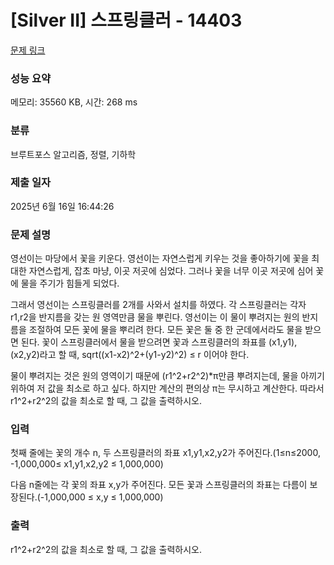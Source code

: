 # [Silver II] 스프링클러 - 14403 

[문제 링크](https://www.acmicpc.net/problem/14403) 

### 성능 요약

메모리: 35560 KB, 시간: 268 ms

### 분류

브루트포스 알고리즘, 정렬, 기하학

### 제출 일자

2025년 6월 16일 16:44:26

### 문제 설명

<p>영선이는 마당에서 꽃을 키운다. 영선이는 자연스럽게 키우는 것을 좋아하기에 꽃을 최대한 자연스럽게, 잡초 마냥, 이곳 저곳에 심었다. 그러나 꽃을 너무 이곳 저곳에 심어 꽃에 물을 주기가 힘들게 되었다.</p>

<p>그래서 영선이는 스프링클러를 2개를 사와서 설치를 하였다. 각 스프링클러는 각자 r1,r2을 반지름을 갖는 원 영역만큼 물을 뿌린다. 영선이는 이 물이 뿌려지는 원의 반지름을 조절하여 모든 꽃에 물을 뿌리려 한다. 모든 꽃은 둘 중 한 군데에서라도 물을 받으면 된다. 꽃이 스프링클러에서 물을 받으려면 꽃과 스프링클러의 좌표를 (x1,y1),(x2,y2)라고 할 때, sqrt((x1-x2)^2+(y1-y2)^2) ≤ r 이어야 한다.</p>

<p>물이 뿌려지는 것은 원의 영역이기 때문에 (r1^2+r2^2)*π만큼 뿌려지는데, 물을 아끼기 위하여 저 값을 최소로 하고 싶다. 하지만 계산의 편의상 π는 무시하고 계산한다. 따라서 r1^2+r2^2의 값을 최소로 할 때, 그 값을 출력하시오.</p>

### 입력 

 <p>첫째 줄에는 꽃의 개수 n, 두 스프링클러의 좌표 x1,y1,x2,y2가 주어진다.(1≤n≤2000, -1,000,000≤ x1,y1,x2,y2 ≤ 1,000,000)</p>

<p>다음 n줄에는 각 꽃의 좌표 x,y가 주어진다. 모든 꽃과 스프링클러의 좌표는 다름이 보장된다.(-1,000,000 ≤ x,y ≤ 1,000,000)</p>

### 출력 

 <p>r1^2+r2^2의 값을 최소로 할 때, 그 값을 출력하시오.</p>

